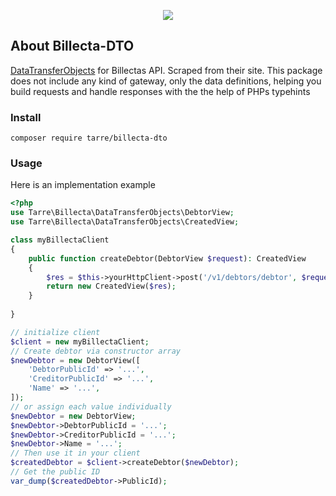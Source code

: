 





<p align="center"><img src="https://i.imgur.com/3zl5DNz.png"></p>



## About Billecta-DTO

[DataTransferObjects](https://github.com/spatie/data-transfer-object) for Billectas API. Scraped from their site. This package does not include any kind of gateway, only the data definitions, helping you build requests and handle responses with the the help of PHPs typehints

### Install

`composer require tarre/billecta-dto`

### Usage

Here is an implementation example

```php
<?php
use Tarre\Billecta\DataTransferObjects\DebtorView;
use Tarre\Billecta\DataTransferObjects\CreatedView;

class myBillectaClient 
{
    public function createDebtor(DebtorView $request): CreatedView 
    {
        $res = $this->yourHttpClient->post('/v1/debtors/debtor', $request->toArray());
        return new CreatedView($res);
    }
    
}

// initialize client
$client = new myBillectaClient;
// Create debtor via constructor array
$newDebtor = new DebtorView([
    'DebtorPublicId' => '...',
    'CreditorPublicId' => '...',
    'Name' => '...',
]);
// or assign each value individually 
$newDebtor = new DebtorView;
$newDebtor->DebtorPublicId = '...';
$newDebtor->CreditorPublicId = '...';
$newDebtor->Name = '...';
// Then use it in your client
$createdDebtor = $client->createDebtor($newDebtor);
// Get the public ID
var_dump($createdDebtor->PublicId);
```

